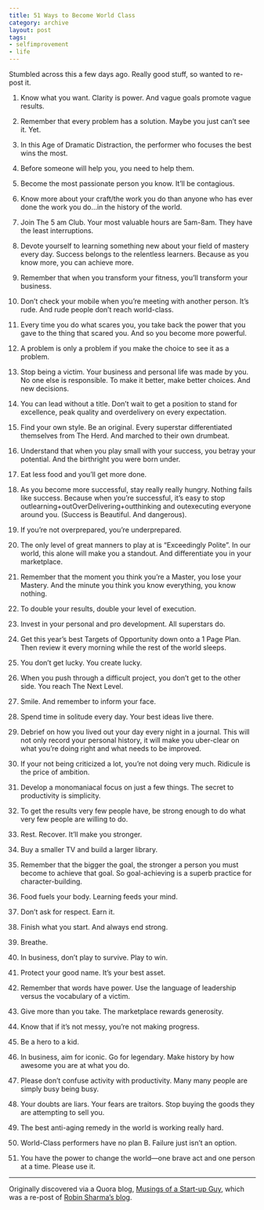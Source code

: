 ```yaml
---
title: 51 Ways to Become World Class
category: archive
layout: post
tags:
- selfimprovement
- life
---
```


Stumbled across this a few days ago. Really good stuff, so wanted to re-post it.

1. Know what you want. Clarity is power. And vague goals promote vague results.

2. Remember that every problem has a solution. Maybe you just can’t see it. Yet.

3. In this Age of Dramatic Distraction, the performer who focuses the best wins the most.

4. Before someone will help you, you need to help them.

5. Become the most passionate person you know. It’ll be contagious.

6. Know more about your craft/the work you do than anyone who has ever done the work you do…in the history of the world.

7. Join The 5 am Club. Your most valuable hours are 5am-8am. They have the least interruptions.

8. Devote yourself to learning something new about your field of mastery every day. Success belongs to the relentless learners. Because as you know more, you can achieve more.

9. Remember that when you transform your fitness, you’ll transform your business.

10. Don’t check your mobile when you’re meeting with another person. It’s rude. And rude people don’t reach world-class.

11. Every time you do what scares you, you take back the power that you gave to the thing that scared you. And so you become more powerful.

12. A problem is only a problem if you make the choice to see it as a problem.

13. Stop being a victim. Your business and personal life was made by you. No one else is responsible. To make it better, make better choices. And new decisions.

14. You can lead without a title. Don’t wait to get a position to stand for excellence, peak quality and overdelivery on every expectation.

15. Find your own style. Be an original. Every superstar differentiated themselves from The Herd. And marched to their own drumbeat.

16. Understand that when you play small with your success, you betray your potential. And the birthright you were born under.

17. Eat less food and you’ll get more done.

18. As you become more successful, stay really really hungry. Nothing fails like success. Because when you’re successful, it’s easy to stop outlearning+outOverDelivering+outthinking and outexecuting everyone around you. (Success is Beautiful. And dangerous).

19. If you’re not overprepared, you’re underprepared.

20. The only level of great manners to play at is “Exceedingly Polite”. In our world, this alone will make you a standout. And differentiate you in your marketplace.

21. Remember that the moment you think you’re a Master, you lose your Mastery. And the minute you think you know everything, you know nothing.

22. To double your results, double your level of execution.

23. Invest in your personal and pro development. All superstars do.

24. Get this year’s best Targets of Opportunity down onto a 1 Page Plan. Then review it every morning while the rest of the world sleeps.

25. You don’t get lucky. You create lucky.

26. When you push through a difficult project, you don’t get to the other side. You reach The Next Level.

27. Smile. And remember to inform your face.

28. Spend time in solitude every day. Your best ideas live there.

29. Debrief on how you lived out your day every night in a journal. This will not only record your personal history, it will make you uber-clear on what you’re doing right and what needs to be improved.

30. If your not being criticized a lot, you’re not doing very much. Ridicule is the price of ambition.

31. Develop a monomaniacal focus on just a few things. The secret to productivity is simplicity.

32. To get the results very few people have, be strong enough to do what very few people are willing to do.

33. Rest. Recover. It’ll make you stronger.

34. Buy a smaller TV and build a larger library.

35. Remember that the bigger the goal, the stronger a person you must become to achieve that goal. So goal-achieving is a superb practice for character-building.

36. Food fuels your body. Learning feeds your mind.

37. Don’t ask for respect. Earn it.

38. Finish what you start. And always end strong.

39. Breathe.

40. In business, don’t play to survive. Play to win.

41. Protect your good name. It’s your best asset.

42. Remember that words have power. Use the language of leadership versus the vocabulary of a victim.

43. Give more than you take. The marketplace rewards generosity.

44. Know that if it’s not messy, you’re not making progress.

45. Be a hero to a kid.

46. In business, aim for iconic. Go for legendary. Make history by how awesome you are at what you do.

47. Please don’t confuse activity with productivity. Many many people are simply busy being busy.

48. Your doubts are liars. Your fears are traitors. Stop buying the goods they are attempting to sell you.

49. The best anti-aging remedy in the world is working really hard.

50. World-Class performers have no plan B. Failure just isn’t an option.

51. You have the power to change the world—one brave act and one person at a time. Please use it.

---

Originally discovered via a Quora blog, [Musings of a Start-up Guy](http://bit.ly/12JvhH0), which was a re-post of [Robin Sharma’s blog](http://bit.ly/12Jvqu3).